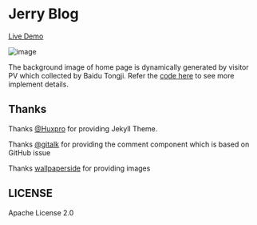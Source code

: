 
# Jerry Blog

[Live Demo](https://shenchao.me)

![image](http://shenchao.me/img/post/readme/demo.png)

The background image of home page is dynamically generated by visitor PV which collected by Baidu Tongji. Refer the [code here](https://github.com/jerry-sc/jerry-sc.github.io/tree/master/home-map) to see more implement details.

## Thanks

Thanks [@Huxpro](https://github.com/Huxpro/huxpro.github.io) for providing Jekyll Theme.

Thanks [@gitalk](https://github.com/gitalk/gitalk) for providing the comment component which is based on GitHub issue

Thanks [wallpaperside](http://wallpaperswide.com) for providing images

## LICENSE

Apache License 2.0